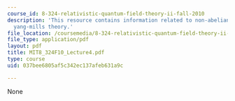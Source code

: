 ```yaml
---
course_id: 8-324-relativistic-quantum-field-theory-ii-fall-2010
description: 'This resource contains information related to non-abelian generalizations:
  yang-mills theory.'
file_location: /coursemedia/8-324-relativistic-quantum-field-theory-ii-fall-2010/037bee6805af5c342ec137afeb631a9c_MIT8_324F10_Lecture4.pdf
file_type: application/pdf
layout: pdf
title: MIT8_324F10_Lecture4.pdf
type: course
uid: 037bee6805af5c342ec137afeb631a9c

---
```

None